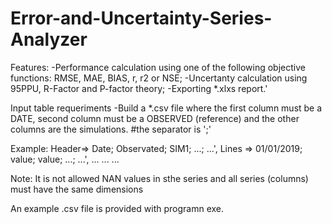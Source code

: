 # Error-and-Uncertainty-Series-Analyzer

Features: 
-Performance calculation using one of the following objective functions: RMSE, MAE, BIAS, r, r2 or NSE;
-Uncertanty calculation using 95PPU, R-Factor and P-factor theory;
-Exporting *.xlxs report.'

Input table requeriments
-Build a *.csv file where the first column must be a DATE, second column must be a OBSERVED (reference) and the other columns are the simulations.
#the separator is ';'

Example:
Header=>      Date;     Observated;    SIM1;      ...;    ...',
Lines =>  01/01/2019;     value;       value;     ...;    ...',
              ...
              ...
              ...
			  
Note: It is not allowed NAN values in sthe series and all series (columns) must have the same dimensions

An example .csv file is provided with programn exe.
